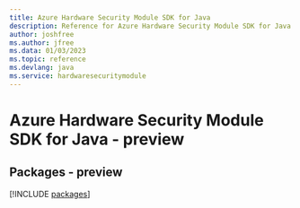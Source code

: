 ```yaml
---
title: Azure Hardware Security Module SDK for Java
description: Reference for Azure Hardware Security Module SDK for Java
author: joshfree
ms.author: jfree
ms.data: 01/03/2023
ms.topic: reference
ms.devlang: java
ms.service: hardwaresecuritymodule
---
```

# Azure Hardware Security Module SDK for Java - preview
## Packages - preview
[!INCLUDE [packages](hardware-security-module-index.md)]